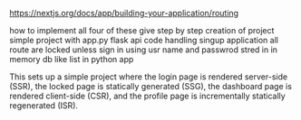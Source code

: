 https://nextjs.org/docs/app/building-your-application/routing

how to implement all four of these give step by step creation of project simple project with app.py flask api code handling singup application all route are locked unless sign in using usr name and passwrod stred in in memory db like list in python app

This sets up a simple project where the login page is rendered server-side (SSR), the locked page is statically generated (SSG), the dashboard page is rendered client-side (CSR), and the profile page is incrementally statically regenerated (ISR).
